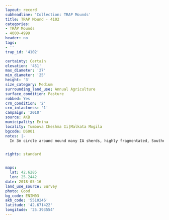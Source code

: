 ```yaml
---
layout: record
subheadline: 'Collection: TRAP Mounds'
title: TRAP Mound - 4102
categories:
- TRAP Mounds
- 4000-4999
header: no
tags:
- ''
trap_id: '4102'

certainty: Certain
elevation: '451'
max_diameter: '27'
min_diameter: '25'
height: '3'
size_category: Medium
surrounding_land_use: Annual Agriculture
surface_condition: Pasture
robbed: Yes
crm_condition: '2'
crm_intactness: '1'
campaign: '2010'
source: AKB
municipality: Enina
locality: Tumbova Cheshma Ii|Malkata Mogila
bgcode: DS001
notes: |-
  In 3m circle around mound many IA sherds, highly fragmentated, Southern of mound 3 big stones.


rights: standard


maps:
  lat: 42.6285
  lon: 25.2442
date: 2018-05-16
land_use_source: Survey
photo: Good
bg_code: ENIM03
akb_code: '5510246'
latitude: '42.671422'
longitude: '25.393554'
---
```

